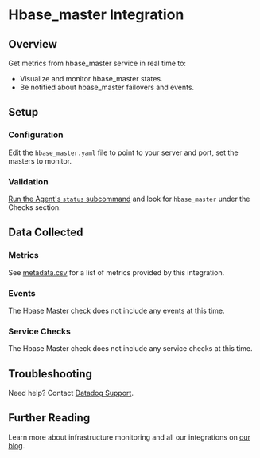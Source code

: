 # Hbase_master Integration

## Overview

Get metrics from hbase_master service in real time to:

* Visualize and monitor hbase_master states.
* Be notified about hbase_master failovers and events.

## Setup

### Configuration

Edit the `hbase_master.yaml` file to point to your server and port, set the masters to monitor.

### Validation

[Run the Agent's `status` subcommand][1] and look for `hbase_master` under the Checks section.

## Data Collected
### Metrics
See [metadata.csv][2] for a list of metrics provided by this integration.

### Events
The Hbase Master check does not include any events at this time.

### Service Checks
The Hbase Master check does not include any service checks at this time.

## Troubleshooting
Need help? Contact [Datadog Support][3].

## Further Reading

Learn more about infrastructure monitoring and all our integrations on [our blog][4].

[1]: https://docs.datadoghq.com/agent/faq/agent-commands/#agent-status-and-information
[2]: https://github.com/DataDog/integrations-extras/blob/master/hbase_master/metadata.csv
[3]: http://docs.datadoghq.com/help/
[4]: https://www.datadoghq.com/blog/
